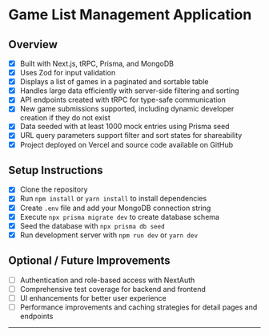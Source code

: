 # Game List Management Application

## Overview

- [x] Built with Next.js, tRPC, Prisma, and MongoDB
- [x] Uses Zod for input validation
- [x] Displays a list of games in a paginated and sortable table
- [x] Handles large data efficiently with server-side filtering and sorting
- [x] API endpoints created with tRPC for type-safe communication
- [x] New game submissions supported, including dynamic developer creation if they do not exist
- [x] Data seeded with at least 1000 mock entries using Prisma seed
- [x] URL query parameters support filter and sort states for shareability
- [x] Project deployed on Vercel and source code available on GitHub

## Setup Instructions

- [x] Clone the repository
- [x] Run `npm install` or `yarn install` to install dependencies
- [x] Create `.env` file and add your MongoDB connection string
- [x] Execute `npx prisma migrate dev` to create database schema
- [x] Seed the database with `npx prisma db seed`
- [x] Run development server with `npm run dev` or `yarn dev`

## Optional / Future Improvements

- [ ] Authentication and role-based access with NextAuth
- [ ] Comprehensive test coverage for backend and frontend
- [ ] UI enhancements for better user experience
- [ ] Performance improvements and caching strategies for detail pages and endpoints

---
